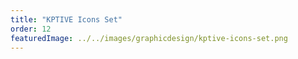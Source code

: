 ```yaml
---
title: "KPTIVE Icons Set"
order: 12
featuredImage: ../../images/graphicdesign/kptive-icons-set.png
---
```

